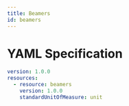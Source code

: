 ```yaml
---
title: Beamers
id: beamers
---
```




# YAML Specification

```yaml
version: 1.0.0
resources: 
  - resource: beamers
    version: 1.0.0
    standardUnitOfMeasure: unit
```



